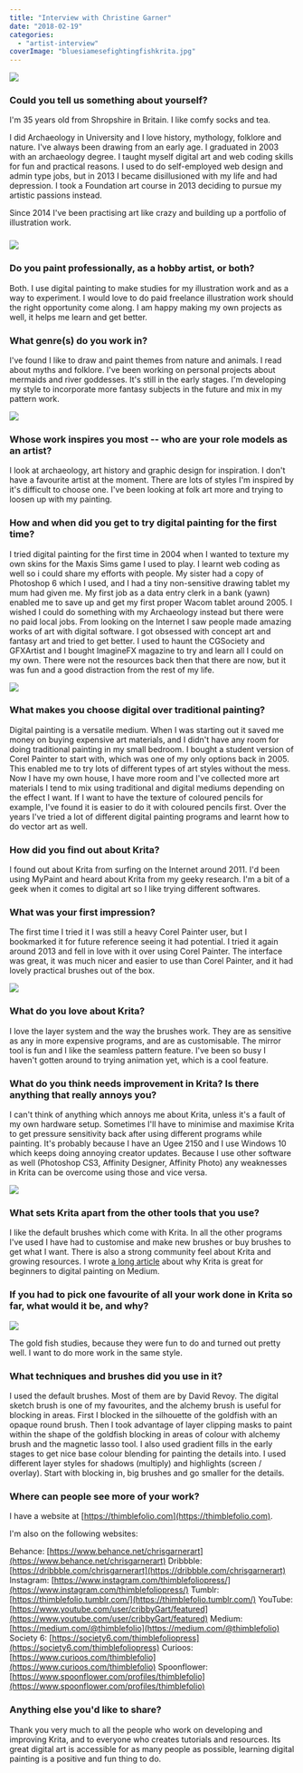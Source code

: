 ```yaml
---
title: "Interview with Christine Garner"
date: "2018-02-19"
categories: 
  - "artist-interview"
coverImage: "bluesiamesefightingfishkrita.jpg"
---
```


![](/images/posts/2018/websitesquirrelmascots.jpg)

### Could you tell us something about yourself?

I'm 35 years old from Shropshire in Britain. I like comfy socks and tea.

I did Archaeology in University and I love history, mythology, folklore and nature. I've always been drawing from an early age. I graduated in 2003 with an archaeology degree. I taught myself digital art and web coding skills for fun and practical reasons. I used to do self-employed web design and admin type jobs, but in 2013 I became disillusioned with my life and had depression. I took a Foundation art course in 2013 deciding to pursue my artistic passions instead.

Since 2014 I've been practising art like crazy and building up a portfolio of illustration work.

### ![](/images/posts/2018/getwellsoonkrita.jpg)

### Do you paint professionally, as a hobby artist, or both?

Both. I use digital painting to make studies for my illustration work and as a way to experiment. I would love to do paid freelance illustration work should the right opportunity come along. I am happy making my own projects as well, it helps me learn and get better.

### What genre(s) do you work in?

I've found I like to draw and paint themes from nature and animals. I read about myths and folklore. I've been working on personal projects about mermaids and river goddesses. It's still in the early stages. I'm developing my style to incorporate more fantasy subjects in the future and mix in my pattern work.

![](/images/posts/2018/chickensmall.jpg)

### Whose work inspires you most -- who are your role models as an artist?

I look at archaeology, art history and graphic design for inspiration. I don't have a favourite artist at the moment. There are lots of styles I'm inspired by it's difficult to choose one. I've been looking at folk art more and trying to loosen up with my painting.

### How and when did you get to try digital painting for the first time?

I tried digital painting for the first time in 2004 when I wanted to texture my own skins for the Maxis Sims game I used to play. I learnt web coding as well so i could share my efforts with people. My sister had a copy of Photoshop 6 which I used, and I had a tiny non-sensitive drawing tablet my mum had given me. My first job as a data entry clerk in a bank (yawn) enabled me to save up and get my first proper Wacom tablet around 2005. I wished I could do something with my Archaeology instead but there were no paid local jobs. From looking on the Internet I saw people made amazing works of art with digital software. I got obsessed with concept art and fantasy art and tried to get better. I used to haunt the CGSociety and GFXArtist and I bought ImagineFX magazine to try and learn all I could on my own. There were not the resources back then that there are now, but it was fun and a good distraction from the rest of my life.

![](/images/posts/2018/materialstudieskrita.jpg)

### What makes you choose digital over traditional painting?

Digital painting is a versatile medium. When I was starting out it saved me money on buying expensive art materials, and I didn't have any room for doing traditional painting in my small bedroom. I bought a student version of Corel Painter to start with, which was one of my only options back in 2005. This enabled me to try lots of different types of art styles without the mess. Now I have my own house, I have more room and I've collected more art materials I tend to mix using traditional and digital mediums depending on the effect I want. If I want to have the texture of coloured pencils for example, I've found it is easier to do it with coloured pencils first. Over the years I've tried a lot of different digital painting programs and learnt how to do vector art as well.

### How did you find out about Krita?

I found out about Krita from surfing on the Internet around 2011. I'd been using MyPaint and heard about Krita from my geeky research. I'm a bit of a geek when it comes to digital art so I like trying different softwares.

### What was your first impression?

The first time I tried it I was still a heavy Corel Painter user, but I bookmarked it for future reference seeing it had potential. I tried it again around 2013 and fell in love with it over using Corel Painter. The interface was great, it was much nicer and easier to use than Corel Painter, and it had lovely practical brushes out of the box.

![](/images/posts/2018/bluesiamesefightingfishkrita.jpg)

### What do you love about Krita?

I love the layer system and the way the brushes work. They are as sensitive as any in more expensive programs, and are as customisable. The mirror tool is fun and I like the seamless pattern feature. I've been so busy I haven't gotten around to trying animation yet, which is a cool feature.

### What do you think needs improvement in Krita? Is there anything that really annoys you?

I can't think of anything which annoys me about Krita, unless it's a fault of my own hardware setup. Sometimes I'll have to minimise and maximise Krita to get pressure sensitivity back after using different programs while painting. It's probably because I have an Ugee 2150 and I use Windows 10 which keeps doing annoying creator updates. Because I use other software as well (Photoshop CS3, Affinity Designer, Affinity Photo) any weaknesses in Krita can be overcome using those and vice versa.

![](/images/posts/2018/allfinhappyfamiliessmall.jpg)

### What sets Krita apart from the other tools that you use?

I like the default brushes which come with Krita. In all the other programs I've used I have had to customise and make new brushes or buy brushes to get what I want. There is also a strong community feel about Krita and growing resources. I wrote [a long article](https://medium.com/@thimblefolio/whats-the-best-software-for-beginners-to-digital-painting-86efe527a2a1) about why Krita is great for beginners to digital painting on Medium.

### If you had to pick one favourite of all your work done in Krita so far, what would it be, and why?

![](/images/posts/2018/fishallstudieskrita.jpg)

The gold fish studies, because they were fun to do and turned out pretty well. I want to do more work in the same style.

### What techniques and brushes did you use in it?

I used the default brushes. Most of them are by David Revoy. The digital sketch brush is one of my favourites, and the alchemy brush is useful for blocking in areas. First I blocked in the silhouette of the goldfish with an opaque round brush. Then I took advantage of layer clipping masks to paint within the shape of the goldfish blocking in areas of colour with alchemy brush and the magnetic lasso tool. I also used gradient fills in the early stages to get nice base colour blending for painting the details into. I used different layer styles for shadows (multiply) and highlights (screen / overlay). Start with blocking in, big brushes and go smaller for the details.

### Where can people see more of your work?

I have a website at [https://thimblefolio.com](https://thimblefolio.com).

I'm also on the following websites:

Behance: [https://www.behance.net/chrisgarnerart](https://www.behance.net/chrisgarnerart) Dribbble: [https://dribbble.com/chrisgarnerart](https://dribbble.com/chrisgarnerart) Instagram: [https://www.instagram.com/thimblefoliopress/](https://www.instagram.com/thimblefoliopress/) Tumblr: [https://thimblefolio.tumblr.com/](https://thimblefolio.tumblr.com/) YouTube: [https://www.youtube.com/user/cribbyGart/featured](https://www.youtube.com/user/cribbyGart/featured) Medium: [https://medium.com/@thimblefolio](https://medium.com/@thimblefolio) Society 6: [https://society6.com/thimblefoliopress](https://society6.com/thimblefoliopress) Curioos: [https://www.curioos.com/thimblefolio](https://www.curioos.com/thimblefolio) Spoonflower: [https://www.spoonflower.com/profiles/thimblefolio](https://www.spoonflower.com/profiles/thimblefolio)

### Anything else you'd like to share?

Thank you very much to all the people who work on developing and improving Krita, and to everyone who creates tutorials and resources. Its great digital art is accessible for as many people as possible, learning digital painting is a positive and fun thing to do.
